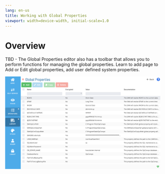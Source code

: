 ```yaml
---
lang: en-us
title: Working with Global Properties
viewport: width=device-width, initial-scale=1.0
---
```


# Overview

TBD - The Global Properties editor also has a toolbar that allows you to perform functions for managing the global properties. Learn to add page to Add or Edit global properties, add user defined system properties.

![Working With Library](../../../../../Resources/Images/SM/Library/WorkingWithLibrary/WorkingWithGlobalProperties.png "Threshold Grid")
